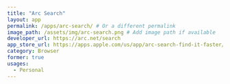 ```yaml
---
title: "Arc Search"
layout: app
permalink: /apps/arc-search/ # Or a different permalink
image_path: /assets/img/arc-search.png # Add image path if available
developer_url: https://arc.net/search
app_store_url: https://apps.apple.com/us/app/arc-search-find-it-faster/id6472513080
category: Browser
former: true
usages:
  - Personal
---
```

